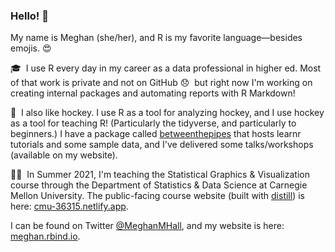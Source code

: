 ### Hello! 👋

My name is Meghan (she/her), and R is my favorite language—besides emojis. :heart_eyes:

:mortar_board:&nbsp; I use R every day in my career as a data professional in higher ed. Most of that work is private and not on GitHub :disappointed:&nbsp; but right now I'm working on creating internal packages and automating reports with R Markdown!

:ice_hockey:&nbsp; I also like hockey. I use R as a tool for analyzing hockey, and I use hockey as a tool for teaching R! (Particularly the tidyverse, and particularly to beginners.) I have a package called [betweenthepipes](https://github.com/meghall06/betweenthepipes) that hosts learnr tutorials and some sample data, and I've delivered some talks/workshops (available on my website).

:woman_teacher:&nbsp; In Summer 2021, I'm teaching the Statistical Graphics & Visualization course through the Department of Statistics & Data Science at Carnegie Mellon University. The public-facing course website (built with [distill](https://rstudio.github.io/distill/)) is here: [cmu-36315.netlify.app](https://cmu-36315.netlify.app/).

I can be found on Twitter [@MeghanMHall](https://twitter.com/MeghanMHall), and my website is here: [meghan.rbind.io](https://meghan.rbind.io/). 

<!--
**meghall06/meghall06** is a ✨ _special_ ✨ repository because its `README.md` (this file) appears on your GitHub profile.

Here are some ideas to get you started:

- 🔭 I’m currently working on ...
- 🌱 I’m currently learning ...
- 👯 I’m looking to collaborate on ...
- 🤔 I’m looking for help with ...
- 💬 Ask me about ...
- 📫 How to reach me: ...
- 😄 Pronouns: ...
- ⚡ Fun fact: ...
-->
